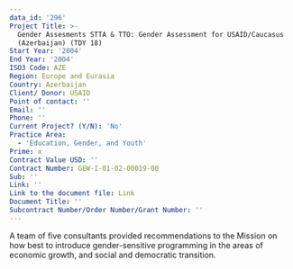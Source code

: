 ```yaml
---
data_id: '296'
Project Title: >-
  Gender Assesments STTA & TTO: Gender Assessment for USAID/Caucasus
  (Azerbaijan) (TDY 18)
Start Year: '2004'
End Year: '2004'
ISO3 Code: AZE
Region: Europe and Eurasia
Country: Azerbaijan
Client/ Donor: USAID
Point of contact: ''
Email: ''
Phone: ''
Current Project? (Y/N): 'No'
Practice Area:
  - 'Education, Gender, and Youth'
Prime: x
Contract Value USD: ''
Contract Number: GEW-I-01-02-00019-00
Sub: ''
Link: ''
Link to the document file: Link
Document Title: ''
Subcontract Number/Order Number/Grant Number: ''
---
```

A team of five consultants provided recommendations to the Mission on how best to introduce gender-sensitive programming in the areas of economic growth, and social and democratic transition.